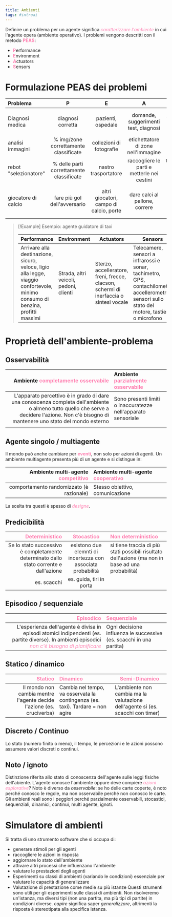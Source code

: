```yaml
---
title: Ambienti
tags: #introai
---
```

Definire un problema per un agente significa <span style="color:#ff82b2"><i>caratterizzare l'ambiente</i></span> in cui l'agente opera (ambiente operativo). I problemi vengono descritti con il metodo <span style="color:#ff82b2"><b>PEAS</b></span>:
- <span style="color:#ff82b2"><b>P</b></span>erformance
- <span style="color:#ff82b2"><b>E</b></span>nvironment
- <span style="color:#ff82b2"><b>A</b></span>ctuators
- <span style="color:#ff82b2"><b>S</b></span>ensors

# Formulazione PEAS dei problemi
| Problema              |                    P                     |                    E                    |                      A                      |                     S                     |
|:--------------------- |:----------------------------------------:|:---------------------------------------:|:-------------------------------------------:|:-----------------------------------------:|
| Diagnosi medica       |            diagnosi corretta             |           pazienti, ospedale            |    domande, suggerimenti test, diagnosi     | sintomi, test clinici, risposte paziente  |
| analisi immagini      |  % img/zone correttamente classificate   |        collezioni di fotografie         |     etichettatore di zone nell'immagine     |              array di pixel               |
| rebot "selezionatore" | % delle parti correttamente classificate |          nastro trasportatore           | raccogliere le parti e metterle nei cestini |   telecamera (pixel di varia intensità)   |
| giocatore di calcio   |       fare più gol dell'avversario       | altri giocatori, campo di calcio, porte |       dare calci al pallone, correre        | locazione pallone, altri giocatori, porte |

> [!Example] Esempio: agente guidatore di taxi
> 
> | Performance                                                                                                                     | Environment                            | Actuators                                                                             | Sensors                                                                                                                                          |
> | ------------------------------------------------------------------------------------------------------------------------------- | -------------------------------------- | ------------------------------------------------------------------------------------- | ------------------------------------------------------------------------------------------------------------------------------------------------ |
> | Arrivare alla destinazione, sicuro, veloce, ligio alla legge, viaggio confortevole, minimo consumo di benzina, profitti massimi | Strada, altri veicoli, pedoni, clienti | Sterzo, accelleratore, freni, frecce, clacson, schermi di inerfaccia o sintesi vocale | Telecamere, sensori a infrarossi e sonar, tachimetro, GPS, contachilometri, accellerometro, sensori sullo stato del motore, tastiera o microfono |

# Proprietà dell'ambiente-problema
## Osservabilità
|                                                                                                                 Ambiente <span style="color:#ff82b2"><b>completamente osservabile</b></span> | Ambiente <span style="color:#ff82b2"><b>parzialmente osservabile</b></span> |
| --------------------------------------------------------------------------------------------------------------------------------------------------------------------------------------------:|:--------------------------------------------------------------------------- |
| L'apparato percettivo è in grado di dare una conoscenza completa dell'ambiente o almeno tutto quello che serve a decidere l'azione. Non c'è bisogno di mantenere uno stato del mondo esterno | Sono presenti limiti o inaccuratezze nell'apparato sensoriale               |
|                                                                                                                                                                                              |                                                                             |

## Agente singolo / multiagente
Il mondo può anche cambiare per <span style="color:#ff82b2"><b>eventi</b></span>, non solo per azioni di agenti. Un ambiente multiagente presenta più di un agente e si distingue in:

| Ambiente multi-agente <span style="color:#ff82b2"><b>competitivo</b></span> | Ambiente multi-agente <span style="color:#ff82b2"><b>cooperativo</b></span> |
| ---------------------------------------------------------------------------:|:--------------------------------------------------------------------------- |
|                                    comportamento randomizzato (è razionale) | Stesso obiettivo, comunicazione                                             |

La scelta tra questi è spesso di <span style="color:#ff82b2"><i>designe</i></span>.
## Predicibilità
|                              <span style="color:#ff82b2"><b>Deterministico</b></span> |     <span style="color:#ff82b2"><b>Stocastico</b></span>     | <span style="color:#ff82b2"><b>Non deterministico</b></span>                                      |
| -------------------------------------------------------------------------------------:|:------------------------------------------------------------:|:------------------------------------------------------------------------------------------------- |
| Se lo stato successivo è completamente determinato dallo stato corrente e dall'azione | esistono due elemnti di incertezza con associata probabilità | si tiene traccia di più stati possibili risultato dell'azione (ma non in base ad una probabilità) |
|                                                                           es. scacchi |                   es. guida, tiri in porta                   |                                                                                                   |

## Episodico / sequenziale
|                                                                                                                                     <span style="color:#ff82b2"><b>Episodico</b></span> | <span style="color:#ff82b2"><b>Sequenziale</b></span>               |
| ---------------------------------------------------------------------------------------------------------------------------------------------------------------------------------------:|:------------------------------------------------------------------- |
| L'esperienza dell'agente è divisa in episodi atomici indipendenti (es. partite diverse). In ambienti episodici <span style="color:#ff82b2"><i>non c'è bisogno di pianificare</i></span> | Ogni decisione influenza le successive (es. scacchi in una partita) |

## Statico / dinamico
|                    <span style="color:#ff82b2"><b>Statico</b></span> | <span style="color:#ff82b2"><b>Dinamico</b></span>                            | <span style="color:#ff82b2"><b>Semi-Dinamico</b></span>                        |
| --------------------------------------------------------------------:|:----------------------------------------------------------------------------- | ------------------------------------------------------------------------------ |
| Il mondo non cambia mentre l'agente decide l'azione (es. cruciverba) | Cambia nel tempo, va osservata la contingenza (es. taxi). Tardare = non agire | L'ambiente non cambia ma la valutazione dell'agente si (es. scacchi con timer) |

## Discreto / Continuo
Lo stato (numero finito o meno), il tempo, le percezioni e le azioni possono assumere valori discreti o continui.

## Noto / ignoto
Distinzione riferita allo stato di conoscenza dell'agente sulle leggi fisiche dell'abiente. L'agente conosce l'ambiente oppure deve compiere <span style="color:#ff82b2"><i>azioni esplorative</i></span>?
Noto è diverso da *osservabile*: se ho delle carte coperte, è noto perché conosco le regole, ma non osservabile perché non conosco le carte.
Gli ambienti reali sono i peggiori perché parzialmente osservabili, stocastici, sequenziali, dinamici, continui, multi agente, ignoti.

# Simulatore di ambienti
Si tratta di uno strumento software che si occupa di:
- generare stimoli per gli agenti
- raccogliere le azioni in risposta
- aggiornare lo stato dell'ambiente
- attivare altri processi che influenzano l'ambiente
- valutare le prestazioni degli agenti
- Esperimenti su classi di ambienti (variando le condizioni) essenziale per valutare le capacità di generalizzare
- Valutazione di prestazione come medie su più istanze
Questi strumenti sono utili per gli esperimenti sulle classi di ambienti. Non risolveremo un'istanza, ma diversi tipi (non una partita, ma più tipi di partite) in condizioni diverse. *capire* significa saper *generalizzare*, altrimenti la risposta è stereotipata alla specifica istanza.
